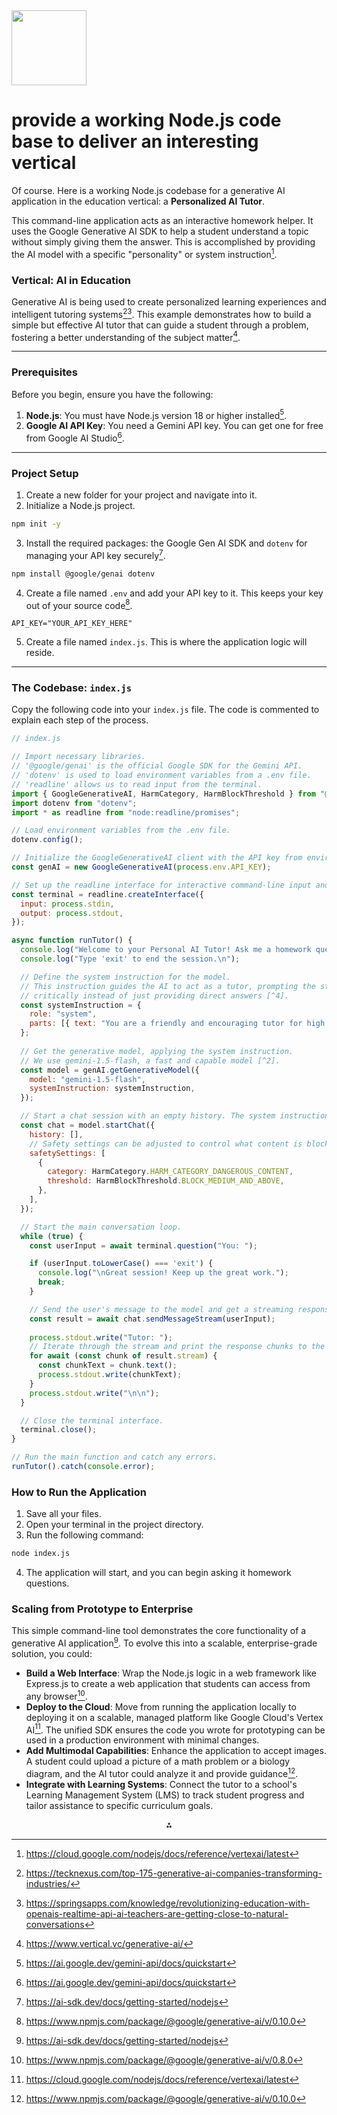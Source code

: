 <img src="https://r2cdn.perplexity.ai/pplx-full-logo-primary-dark%402x.png" class="logo" width="120"/>

# provide a working Node.js code base to deliver an interesting vertical

Of course. Here is a working Node.js codebase for a generative AI application in the education vertical: a **Personalized AI Tutor**.

This command-line application acts as an interactive homework helper. It uses the Google Generative AI SDK to help a student understand a topic without simply giving them the answer. This is accomplished by providing the AI model with a specific "personality" or system instruction[^1].

### Vertical: AI in Education

Generative AI is being used to create personalized learning experiences and intelligent tutoring systems[^2][^3]. This example demonstrates how to build a simple but effective AI tutor that can guide a student through a problem, fostering a better understanding of the subject matter[^4].

---

### Prerequisites

Before you begin, ensure you have the following:

1. **Node.js**: You must have Node.js version 18 or higher installed[^5].
2. **Google AI API Key**: You need a Gemini API key. You can get one for free from Google AI Studio[^5].

---

### Project Setup

1. Create a new folder for your project and navigate into it.
2. Initialize a Node.js project.

```bash
npm init -y
```

3. Install the required packages: the Google Gen AI SDK and `dotenv` for managing your API key securely[^6].

```bash
npm install @google/genai dotenv
```

4. Create a file named `.env` and add your API key to it. This keeps your key out of your source code[^7].

```
API_KEY="YOUR_API_KEY_HERE"
```

5. Create a file named `index.js`. This is where the application logic will reside.

---

### The Codebase: `index.js`

Copy the following code into your `index.js` file. The code is commented to explain each step of the process.

```javascript
// index.js

// Import necessary libraries.
// '@google/genai' is the official Google SDK for the Gemini API.
// 'dotenv' is used to load environment variables from a .env file.
// 'readline' allows us to read input from the terminal.
import { GoogleGenerativeAI, HarmCategory, HarmBlockThreshold } from "@google/genai";
import dotenv from "dotenv";
import * as readline from "node:readline/promises";

// Load environment variables from the .env file.
dotenv.config();

// Initialize the GoogleGenerativeAI client with the API key from environment variables [^2].
const genAI = new GoogleGenerativeAI(process.env.API_KEY);

// Set up the readline interface for interactive command-line input and output [^9].
const terminal = readline.createInterface({
  input: process.stdin,
  output: process.stdout,
});

async function runTutor() {
  console.log("Welcome to your Personal AI Tutor! Ask me a homework question.");
  console.log("Type 'exit' to end the session.\n");

  // Define the system instruction for the model.
  // This instruction guides the AI to act as a tutor, prompting the student to think
  // critically instead of just providing direct answers [^4].
  const systemInstruction = {
    role: "system",
    parts: [{ text: "You are a friendly and encouraging tutor for high school students. Your goal is to help the student understand concepts, not to give them the answer directly. When a student asks a question, guide them with leading questions and hints. For example, if they ask 'What is the powerhouse of the cell?', you should respond with something like, 'That's a great question! It's a tiny organelle inside the cell. Do you remember what it's called? It starts with the letter M...'"}]
  };
  
  // Get the generative model, applying the system instruction.
  // We use gemini-1.5-flash, a fast and capable model [^2].
  const model = genAI.getGenerativeModel({
    model: "gemini-1.5-flash",
    systemInstruction: systemInstruction,
  });

  // Start a chat session with an empty history. The system instruction is not part of the history.
  const chat = model.startChat({
    history: [],
    // Safety settings can be adjusted to control what content is blocked [^4].
    safetySettings: [
      {
        category: HarmCategory.HARM_CATEGORY_DANGEROUS_CONTENT,
        threshold: HarmBlockThreshold.BLOCK_MEDIUM_AND_ABOVE,
      },
    ],
  });

  // Start the main conversation loop.
  while (true) {
    const userInput = await terminal.question("You: ");

    if (userInput.toLowerCase() === 'exit') {
      console.log("\nGreat session! Keep up the great work.");
      break;
    }

    // Send the user's message to the model and get a streaming response [^9].
    const result = await chat.sendMessageStream(userInput);
    
    process.stdout.write("Tutor: ");
    // Iterate through the stream and print the response chunks to the console in real-time.
    for await (const chunk of result.stream) {
      const chunkText = chunk.text();
      process.stdout.write(chunkText);
    }
    process.stdout.write("\n\n");
  }

  // Close the terminal interface.
  terminal.close();
}

// Run the main function and catch any errors.
runTutor().catch(console.error);

```


### How to Run the Application

1. Save all your files.
2. Open your terminal in the project directory.
3. Run the following command:

```bash
node index.js
```

4. The application will start, and you can begin asking it homework questions.

### Scaling from Prototype to Enterprise

This simple command-line tool demonstrates the core functionality of a generative AI application[^6]. To evolve this into a scalable, enterprise-grade solution, you could:

* **Build a Web Interface**: Wrap the Node.js logic in a web framework like Express.js to create a web application that students can access from any browser[^8].
* **Deploy to the Cloud**: Move from running the application locally to deploying it on a scalable, managed platform like Google Cloud's Vertex AI[^1]. The unified SDK ensures the code you wrote for prototyping can be used in a production environment with minimal changes.
* **Add Multimodal Capabilities**: Enhance the application to accept images. A student could upload a picture of a math problem or a biology diagram, and the AI tutor could analyze it and provide guidance[^7].
* **Integrate with Learning Systems**: Connect the tutor to a school's Learning Management System (LMS) to track student progress and tailor assistance to specific curriculum goals.

<div style="text-align: center">⁂</div>

[^1]: https://cloud.google.com/nodejs/docs/reference/vertexai/latest

[^2]: https://tecknexus.com/top-175-generative-ai-companies-transforming-industries/

[^3]: https://springsapps.com/knowledge/revolutionizing-education-with-openais-realtime-api-ai-teachers-are-getting-close-to-natural-conversations

[^4]: https://www.vertical.vc/generative-ai/

[^5]: https://ai.google.dev/gemini-api/docs/quickstart

[^6]: https://ai-sdk.dev/docs/getting-started/nodejs

[^7]: https://www.npmjs.com/package/@google/generative-ai/v/0.10.0

[^8]: https://www.npmjs.com/package/@google/generative-ai/v/0.8.0

[^9]: https://www.linkedin.com/pulse/generative-ai-top-100-use-cases-different-industry-dr-rabi-prasad-fomyc

[^10]: https://huggingface.co/blog/lynn-mikami/google-gen-ai-sdk

[^11]: https://github.com/IBM/ibm-generative-ai-node-sdk

[^12]: https://github.com/mohitejaikumar/generative-ai-js

[^13]: https://ai.google.dev/gemini-api/docs/image-generation

[^14]: https://cloud.google.com/vertex-ai/generative-ai/docs/sdks/overview

[^15]: https://github.com/googleapis/js-genai

[^16]: https://cloud.google.com/vertex-ai/docs/samples

[^17]: https://googleapis.github.io/js-genai/

[^18]: https://cloud.google.com/vertex-ai

[^19]: https://datasciencedojo.com/blog/nodejs-libraries-machine-learning/

